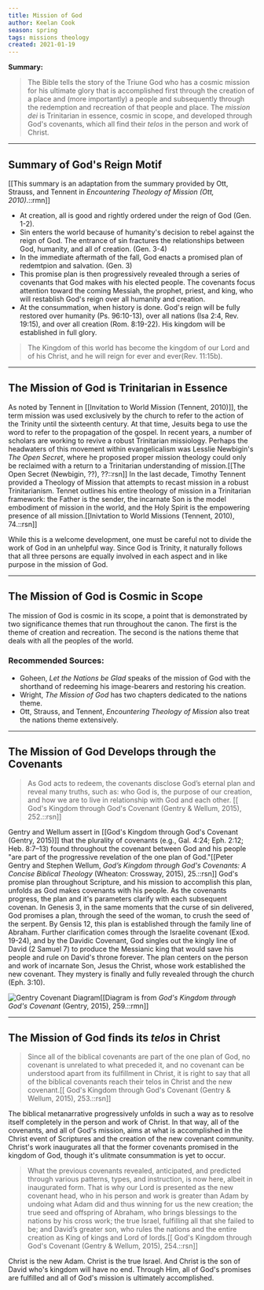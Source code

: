 ```yaml
---
title: Mission of God
author: Keelan Cook
season: spring
tags: missions theology
created: 2021-01-19
---
```

**Summary:**
>The Bible tells the story of the Triune God who has a cosmic mission for his ultimate glory that is accomplished first through the creation of a place and (more importantly) a people and subsequently through the redemption and recreation of that people and place. The *mission dei* is Trinitarian in essence, cosmic in scope, and developed through God's covenants, which all find their *telos* in the person and work of Christ.

---

## Summary of God's Reign Motif
[[This summary is an adaptation from the summary provided by Ott, Strauss, and Tennent in *Encountering Theology of Mission (Ott, 2010)*.::rmn]]
* At creation, all is good and rightly ordered under the reign of God (Gen. 1-2).
* Sin enters the world because of humanity's decision to rebel against the reign of God. The entrance of sin fractures the relationships between God, humanity, and all of creation. (Gen. 3-4)
* In the immediate aftermath of the fall, God enacts a promised plan of redemtpion and salvation. (Gen. 3)
* This promise plan is then progressively revealed through a series of covenants that God makes with his elected people. The covenants focus attention toward the coming Messiah, the prophet, priest, and king, who will restablish God's reign over all humanity and creation.
* At the consummation, when history is done. God's reign will be fully restored over humanity (Ps. 96:10-13), over all nations (Isa 2:4, Rev. 19:15), and over all creation (Rom. 8:19-22). His kingdom will be established in full glory.
>The Kingdom of this world has become the kingdom of our Lord and of his Christ, and he will reign for ever and ever(Rev. 11:15b).

---

## The Mission of God is Trinitarian in Essence
As noted by Tennent in [[Invitation to World Mission (Tennent, 2010)]], the term mission was used exclusively by the church to refer to the action of the Trinity until the sixteenth century. At that time, Jesuits bega to use the word to refer to the propagation of the gospel. In recent years, a number of scholars are working to revive a robust Trinitarian missiology. Perhaps the headwaters of this movement within evangelicalism was Lesslie Newbigin's *The Open Secret*, where he proposed proper mission theology could only be reclaimed with a return to a Trinitarian understanding of mission.[[The Open Secret (Newbigin, ??), ??::rsn]] In the last decade, Timothy Tennent provided a Theology of Mission that attempts to recast mission in a robust Trinitarianism. Tennet outlines his entire theology of mission in a Trinitarian framework: the Father is the sender, the incarnate Son is the model embodiment of mission in the world, and the Holy Spirit is the empowering presence of all mission.[[Inivtation to World Missions (Tennent, 2010), 74.::rsn]]

While this is a welcome development, one must be careful not to divide the work of God in an unhelpful way. Since God is Trinity, it naturally follows that all three persons are equally involved in each aspect and in like purpose in the mission of God. 


---

## The Mission of God is Cosmic in Scope
The mission of God is cosmic in its scope, a point that is demonstrated by two significance themes that run throughout the canon. The first is the theme of creation and recreation. The second is the nations theme that deals with all the peoples of the world.

### Recommended Sources:
* Goheen, *Let the Nations be Glad* speaks of the mission of God with the shorthand of redeeming his image-bearers and restoring his creation.
* Wright, *The Mission of God* has two chapters dedicated to the nations theme.
* Ott, Strauss, and Tennent, *Encountering Theology of Mission* also treat the nations theme extensively.

---

## The Mission of God Develops through the Covenants
>As God acts to redeem, the covenants disclose God’s eternal plan and reveal many truths, such as: who God is, the purpose of our creation, and how we are to live in relationship with God and each other. [[ God's Kingdom through God's Covenant (Gentry & Wellum, 2015), 252.::rsn]]

Gentry and Wellum assert in [[God's Kingdom through God's Covenant (Gentry, 2015)]] that the plurality of covenants (e.g., Gal. 4:24; Eph. 2:12; Heb. 8:7–13) found throughout the covenant between God and his people "are part of the progressive revelation of the one plan of God."[[Peter Gentry and Stephen Wellum, *God’s Kingdom through God's Covenants: A Concise Biblical Theology* (Wheaton: Crossway, 2015), 25.::rsn]] God's promise plan throughout Scripture, and his mission to accomplish this plan, unfolds as God makes covenants with his people. As the covenants progress, the plan and it's parameters clarify with each subsequent covenan. In Genesis 3, in the same moments that the curse of sin delivered, God promises a plan, through the seed of the woman, to crush the seed of the serpent. By Gensis 12, this plan is established through the family line of Abraham. Further clarification comes through the Israelite covenant (Exod. 19-24), and by the Davidic Covenant, God singles out the kingly line of David (2 Samuel 7) to produce the Messianic king that would save his people and rule on David's throne forever. The plan centers on the person and work of incarnate Son, Jesus the Christ, whose work established the new covenant. They mystery is finally and fully revealed through the church (Eph. 3:10).

![Gentry Covenant Diagram](https://i.imgur.com/xHybBbJ.png)[[Diagram is from *God's Kingdom through God's Covenant* (Gentry, 2015), 259.::rmn]]

---

## The Mission of God finds its *telos* in Christ
>Since all of the biblical covenants are part of the one plan of God, no covenant is unrelated to what preceded it, and no covenant can be understood apart from its fulfillment in Christ, it is right to say that all of the biblical covenants reach their telos in Christ and the new covenant.[[ God's Kingdom through God's Covenant (Gentry & Wellum, 2015), 253.::rsn]]

The biblical metanarrative progressively unfolds in such a way as to resolve itself completely in the person and work of Christ. In that way, all of the covenants, and all of God's mission, aims at what is accomplished in the Christ event of Scriptures and the creation of the new covenant community. Christ's work inaugurates all that the former covenants promised in the kingdom of God, though it's ulitmate consummation is yet to occur. 

>What the previous covenants revealed, anticipated, and predicted through various patterns, types, and instruction, is now here, albeit in inaugurated form. That is why our Lord is presented as the new covenant head, who in his person and work is greater than Adam by undoing what Adam did and thus winning for us the new creation; the true seed and offspring of Abraham, who brings blessings to the nations by his cross work; the true Israel, fulfilling all that she failed to be; and David’s greater son, who rules the nations and the entire creation as King of kings and Lord of lords.[[ God's Kingdom through God's Covenant (Gentry & Wellum, 2015), 254.::rsn]]

Christ is the new Adam. Christ is the true Israel. And Christ is the son of David who's kingdom will have no end. Through Him, all of God's promises are fulfilled and all of God's mission is ultimately accomplished.